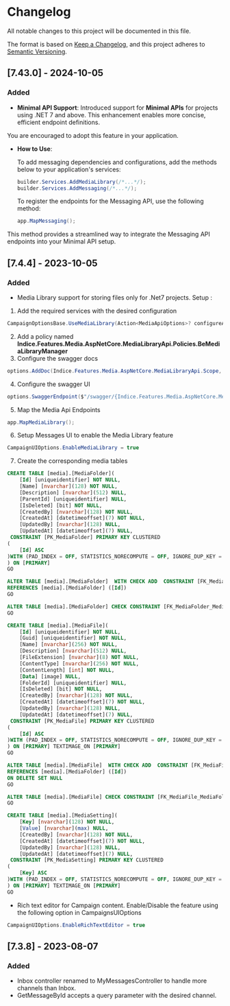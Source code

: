 ﻿# Changelog

All notable changes to this project will be documented in this file.

The format is based on [Keep a Changelog](https://keepachangelog.com/en/1.0.0/),
and this project adheres to [Semantic Versioning](https://semver.org/spec/v2.0.0.html).

## [7.43.0] - 2024-10-05

### Added 
- **Minimal API Support**: Introduced support for **Minimal APIs** for projects using .NET 7 and above. This enhancement enables more concise, efficient endpoint definitions.
  
 You are encouraged to adopt this feature in your application. 

  - **How to Use**:

    To add messaging dependencies and configurations, add the methods below to your application's services:
    ```csharp
    builder.Services.AddMediaLibrary(/*...*/);
    builder.Services.AddMessaging(/*...*/);
    ```
    To register the endpoints for the Messaging API, use the following method:
    ```csharp
    app.MapMessaging();
    ```

  This method provides a streamlined way to integrate the Messaging API endpoints into your Minimal API setup.


## [7.4.4] - 2023-10-05
### Added
- Media Library support for storing files only for .Net7 projects.
Setup :
1. Add the required services with the desired configuration
```cs 
CampaignOptionsBase.UseMediaLibrary(Action<MediaApiOptions>? configureAction = null)
```
2. Add a policy named **Indice.Features.Media.AspNetCore.MediaLibraryApi.Policies.BeMediaLibraryManager**
3. Configure the swagger docs
```cs
options.AddDoc(Indice.Features.Media.AspNetCore.MediaLibraryApi.Scope, "Media Library API", "API for managing media library in the backoffice tool.");
```
4. Configure the swagger UI
```cs
options.SwaggerEndpoint($"/swagger/{Indice.Features.Media.AspNetCore.MediaLibraryApi.Scope}/swagger.json", Indice.Features.Media.AspNetCore.MediaLibraryApi.Scope);
```
5. Map the Media Api Endpoints
```cs
app.MapMediaLibrary();
```
6. Setup Messages UI to enable the Media Library feature
```cs
CampaignUIOptions.EnableMediaLibrary = true
```
7. Create the corresponding media tables
```sql
CREATE TABLE [media].[MediaFolder](
	[Id] [uniqueidentifier] NOT NULL,
	[Name] [nvarchar](128) NOT NULL,
	[Description] [nvarchar](512) NULL,
	[ParentId] [uniqueidentifier] NULL,
	[IsDeleted] [bit] NOT NULL,
	[CreatedBy] [nvarchar](128) NOT NULL,
	[CreatedAt] [datetimeoffset](7) NOT NULL,
	[UpdatedBy] [nvarchar](128) NULL,
	[UpdatedAt] [datetimeoffset](7) NULL,
 CONSTRAINT [PK_MediaFolder] PRIMARY KEY CLUSTERED 
(
	[Id] ASC
)WITH (PAD_INDEX = OFF, STATISTICS_NORECOMPUTE = OFF, IGNORE_DUP_KEY = OFF, ALLOW_ROW_LOCKS = ON, ALLOW_PAGE_LOCKS = ON) ON [PRIMARY]
) ON [PRIMARY]
GO

ALTER TABLE [media].[MediaFolder]  WITH CHECK ADD  CONSTRAINT [FK_MediaFolder_MediaFolder_ParentId] FOREIGN KEY([ParentId])
REFERENCES [media].[MediaFolder] ([Id])
GO

ALTER TABLE [media].[MediaFolder] CHECK CONSTRAINT [FK_MediaFolder_MediaFolder_ParentId]
GO

CREATE TABLE [media].[MediaFile](
	[Id] [uniqueidentifier] NOT NULL,
	[Guid] [uniqueidentifier] NOT NULL,
	[Name] [nvarchar](256) NOT NULL,
	[Description] [nvarchar](512) NULL,
	[FileExtension] [nvarchar](8) NOT NULL,
	[ContentType] [nvarchar](256) NOT NULL,
	[ContentLength] [int] NOT NULL,
	[Data] [image] NULL,
	[FolderId] [uniqueidentifier] NULL,
	[IsDeleted] [bit] NOT NULL,
	[CreatedBy] [nvarchar](128) NOT NULL,
	[CreatedAt] [datetimeoffset](7) NOT NULL,
	[UpdatedBy] [nvarchar](128) NULL,
	[UpdatedAt] [datetimeoffset](7) NULL,
 CONSTRAINT [PK_MediaFile] PRIMARY KEY CLUSTERED 
(
	[Id] ASC
)WITH (PAD_INDEX = OFF, STATISTICS_NORECOMPUTE = OFF, IGNORE_DUP_KEY = OFF, ALLOW_ROW_LOCKS = ON, ALLOW_PAGE_LOCKS = ON) ON [PRIMARY]
) ON [PRIMARY] TEXTIMAGE_ON [PRIMARY]
GO

ALTER TABLE [media].[MediaFile]  WITH CHECK ADD  CONSTRAINT [FK_MediaFile_MediaFolder_FolderId] FOREIGN KEY([FolderId])
REFERENCES [media].[MediaFolder] ([Id])
ON DELETE SET NULL
GO

ALTER TABLE [media].[MediaFile] CHECK CONSTRAINT [FK_MediaFile_MediaFolder_FolderId]
GO

CREATE TABLE [media].[MediaSetting](
	[Key] [nvarchar](128) NOT NULL,
	[Value] [nvarchar](max) NULL,
	[CreatedBy] [nvarchar](128) NOT NULL,
	[CreatedAt] [datetimeoffset](7) NOT NULL,
	[UpdatedBy] [nvarchar](128) NULL,
	[UpdatedAt] [datetimeoffset](7) NULL,
 CONSTRAINT [PK_MediaSetting] PRIMARY KEY CLUSTERED 
(
	[Key] ASC
)WITH (PAD_INDEX = OFF, STATISTICS_NORECOMPUTE = OFF, IGNORE_DUP_KEY = OFF, ALLOW_ROW_LOCKS = ON, ALLOW_PAGE_LOCKS = ON) ON [PRIMARY]
) ON [PRIMARY] TEXTIMAGE_ON [PRIMARY]
GO
```

- Rich text editor for Campaign content. Enable/Disable the feature using the following option in CampaignsUIOptions
```cs
CampaignUIOptions.EnableRichTextEditor = true
```

## [7.3.8] - 2023-08-07
### Added
- Inbox controller renamed to MyMessagesController to handle more channels than Inbox. 
- GetMessageById accepts a query parameter with the desired channel.
